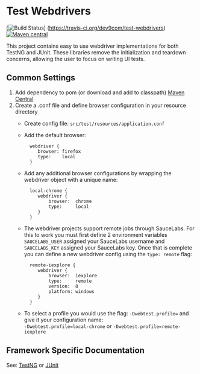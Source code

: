 # Test Webdrivers 
[![Build Status](https://travis-ci.org/dev9com/test-webdrivers.svg?branch=master)]
(https://travis-ci.org/dev9com/test-webdrivers)
[![Maven central](https://img.shields.io/maven-central/v/com.dev9/test-webdrivers.svg)](http://mvnrepository.com/artifact/com.dev9)

This project contains easy to use webdriver implementations for both TestNG and JUnit. These 
libraries remove the initialization and teardown concerns, allowing the user to focus on 
writing UI tests.

## Common Settings

1. Add dependency to pom (or download and add to classpath) [Maven Central](http://mvnrepository.com/artifact/com.dev9)
2. Create a .conf file and define browser configuration in your resource directory  
    * Create config file: ```src/test/resources/application.conf```
    * Add the default browser:
    
            webdriver {
               browser: firefox
               type:    local
            }
        
    * Add any additional browser configurations by wrapping the webdriver object with a unique name:
        
            local-chrome {
               webdriver {
                   browser:  chrome
                   type:     local
               }
            }
        
    * The webdriver projects support remote jobs through SauceLabs. For this to work you must first define 2 
    environment variables  ```SAUCELABS_USER``` assigned your SauceLabs username and ```SAUCELABS_KEY``` assigned 
    your SauceLabs key. Once that is complete you can define a new webdriver config using the ```type: remote``` flag:
        
            remote-iexplore {
               webdriver {
                   browser:  iexplore
                   type:     remote
                   version:  8
                   platform: windows
               }
            }

    * To select a profile you would use the flag: ```-Dwebtest.profile=``` and give it your configuration name:  
    ```-Dwebtest.profile=local-chrome``` or ```-Dwebtest.profile=remote-iexplore```
    

## Framework Specific Documentation
See: [TestNG](https://github.com/dev9com/test-webdrivers/tree/master/testng-webdriver)
 or 
[JUnit](https://github.com/dev9com/test-webdrivers/tree/master/junit-webdriver)
